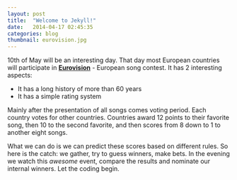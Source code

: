 ```yaml
---
layout: post
title:  "Welcome to Jekyll!"
date:   2014-04-17 02:45:35
categories: blog
thumbnail: eurovision.jpg
---
```


10th of May will be an interesting day. That day most European countries will participate in **[Eurovision](eurovision)** - European song contest. It has 2 interesting aspects:

* It has a long history of more than 60 years
* It has a simple rating system

Mainly after the presentation of all songs comes voting period. Each country votes for other countries. Countries award 12 points to their favorite song, then 10 to the second favorite, and then scores from 8 down to 1 to another eight songs.

What we can do is we can predict these scores based on different rules. So here is the catch: we gather, try to guess winners, make bets. In the evening we watch this _awesome_ event, compare the results and nominate our internal winners. Let the coding begin.

[eurovision]: http://en.wikipedia.org/wiki/Eurovision_Song_Contest
